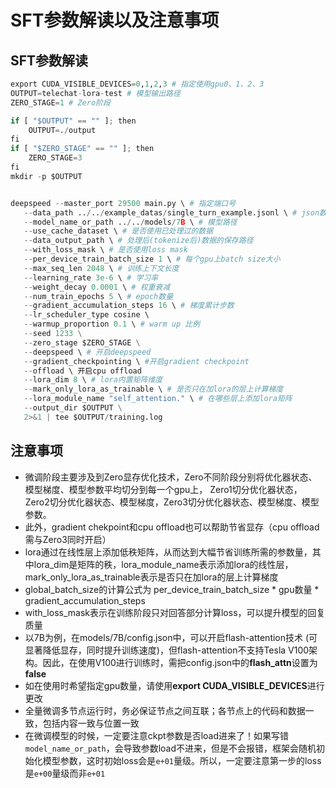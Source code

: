 # SFT参数解读以及注意事项

## SFT参数解读

```python
export CUDA_VISIBLE_DEVICES=0,1,2,3 # 指定使用gpu0、1、2、3
OUTPUT=telechat-lora-test # 模型输出路径
ZERO_STAGE=1 # Zero阶段

if [ "$OUTPUT" == "" ]; then
    OUTPUT=./output
fi
if [ "$ZERO_STAGE" == "" ]; then
    ZERO_STAGE=3
fi
mkdir -p $OUTPUT


deepspeed --master_port 29500 main.py \ # 指定端口号
   --data_path ../../example_datas/single_turn_example.jsonl \ # json数据路径(如需加载多个数据集，数据集之间用空格分隔)
   --model_name_or_path ../../models/7B \ # 模型路径
   --use_cache_dataset \ # 是否使用已处理过的数据
   --data_output_path \ # 处理后(tokenize后)数据的保存路径
   --with_loss_mask \ # 是否使用loss mask
   --per_device_train_batch_size 1 \ # 每个gpu上batch size大小
   --max_seq_len 2048 \ # 训练上下文长度
   --learning_rate 3e-6 \ # 学习率
   --weight_decay 0.0001 \ # 权重衰减
   --num_train_epochs 5 \ # epoch数量
   --gradient_accumulation_steps 16 \ # 梯度累计步数 
   --lr_scheduler_type cosine \ 
   --warmup_proportion 0.1 \ # warm up 比例
   --seed 1233 \
   --zero_stage $ZERO_STAGE \
   --deepspeed \ # 开启deepspeed
   --gradient_checkpointing \ #开启gradient checkpoint
   --offload \ 开启cpu offload
   --lora_dim 8 \ # lora内置矩阵维度
   --mark_only_lora_as_trainable \ # 是否只在加lora的层上计算梯度
   --lora_module_name "self_attention." \ # 在哪些层上添加lora矩阵
   --output_dir $OUTPUT \
   2>&1 | tee $OUTPUT/training.log
```


## 注意事项

* 微调阶段主要涉及到Zero显存优化技术，Zero不同阶段分别将优化器状态、模型梯度、模型参数平均切分到每一个gpu上，
Zero1切分优化器状态，Zero2切分优化器状态、模型梯度，Zero3切分优化器状态、模型梯度、模型参数。
* 此外，gradient chekpoint和cpu offload也可以帮助节省显存（cpu offload需与Zero3同时开启）
* lora通过在线性层上添加低秩矩阵，从而达到大幅节省训练所需的参数量，其中lora_dim是矩阵的秩，lora_module_name表示添加lora的线性层，
mark_only_lora_as_trainable表示是否只在加lora的层上计算梯度
* global_batch_size的计算公式为 per_device_train_batch_size * gpu数量 * gradient_accumulation_steps
* with_loss_mask表示在训练阶段只对回答部分计算loss，可以提升模型的回复质量
* 以7B为例，在models/7B/config.json中，可以开启flash-attention技术 (可显著降低显存，同时提升训练速度)，但flash-attention不支持Tesla V100架构。因此，在使用V100进行训练时，需把config.json中的**flash_attn**设置为**false**
* 如在使用时希望指定gpu数量，请使用**export CUDA_VISIBLE_DEVICES**进行更改
* 全量微调多节点运行时，务必保证节点之间互联；各节点上的代码和数据一致，包括内容一致与位置一致 
* 在微调模型的时候，一定要注意ckpt参数是否load进来了！如果写错`model_name_or_path`，会导致参数load不进来，但是不会报错，框架会随机初始化模型参数，这时初始loss会是`e+01`量级。所以，一定要注意第一步的loss是`e+00`量级而非`e+01`
